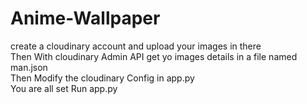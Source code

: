 # Anime-Wallpaper
create a cloudinary account and upload your images in there     
Then With cloudinary Admin API get yo images details in a file named man.json    
Then Modify the cloudinary Config in app.py     
You are all set Run app.py     
